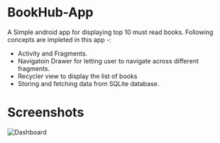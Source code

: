 # BookHub-App
A Simple android app for displaying top 10 must read books. 
Following concepts are impleted in this app -:
* Activity and Fragments.
* Navigatoin Drawer for letting user to navigate across different fragments.
* Recycler view to display the list of books
* Storing and fetching data from SQLite database.

# Screenshots
![Dashboard](/repository/app/src/main/ScreenShots/Dashboard.png?raw=true "Dashboard page")

